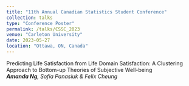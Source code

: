 ```yaml
---
title: "11th Annual Canadian Statistics Student Conference"
collection: talks
type: "Conference Poster"
permalink: /talks/CSSC_2023
venue: "Carleton University"
date: 2023-05-27
location: "Ottawa, ON, Canada"
---
```


Predicting Life Satisfaction from Life Domain Satisfaction: A Clustering Approach to Bottom-up Theories of Subjective Well-being
<br>***Amanda Ng**, Sofia Panasiuk & Felix Cheung*

